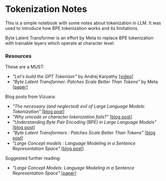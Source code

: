 # Tokenization Notes

This is a simple notebook with some notes about tokenization in LLM.
It was used to introduce how BPE tokenization works and its limitations.

Byte Latent Transformer is an effort by Meta to replace BPE tokenization with trainable layers which operate at character level.

### Resources

These are a MUST:

- *"Let's build the GPT Tokenizer"* by Andrej Karpathy [[video](https://www.youtube.com/watch?v=8-l0-9s6-8I)]
- *"Byte Latent Transformer: Patches Scale Better Than Tokens"* by Meta [[paper](https://arxiv.org/abs/2412.09871)]

Blog posts from Vizuara:

- *"The necessary (and neglected) evil of Large Language Models: Tokenization"* [[blog post](https://vizuara.substack.com/p/the-necessary-and-neglected-evil)]
- *"Why unicode or character tokenization fails?"* [[blog post](https://vizuara.substack.com/p/why-unicode-or-character-tokenization)]
- *"Understanding Byte Pair Encoding (BPE) in Large Language Models"* [[blog post](https://vizuara.substack.com/p/understanding-byte-pair-encoding)]
- *"Byte Latent Transformers : Patches Scale Better Than Tokens"* [[blog post](https://vizuara.substack.com/p/byte-latent-transformers-patches)]
- *"Large Concept models : Language Modeling in a Sentence Representation Space"* [[blog post](https://vizuara.substack.com/p/large-concept-models-language-modeling)]

Suggested further reading:

- *"Large Concept Models: Language Modeling in a Sentence Representation Space"* [[paper](https://arxiv.org/abs/2412.08821)]
